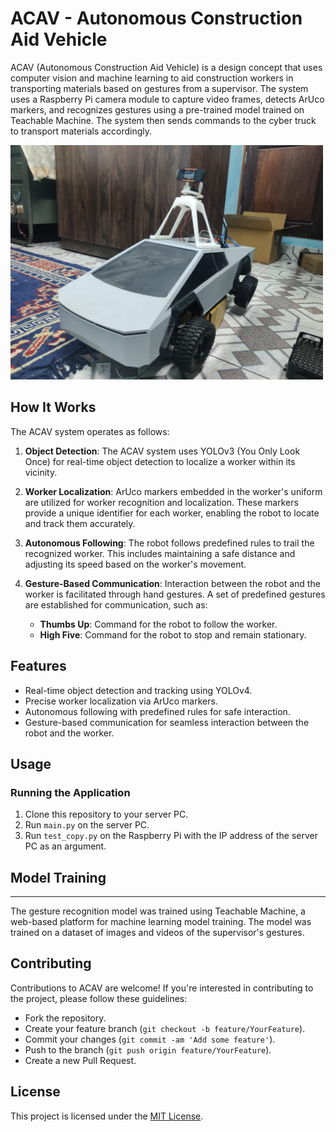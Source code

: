 # ACAV - Autonomous Construction Aid Vehicle

ACAV (Autonomous Construction Aid Vehicle) is a design concept that uses computer vision and machine learning to aid construction workers in transporting materials based on gestures from a supervisor. The system uses a Raspberry Pi camera module to capture video frames, detects ArUco markers, and recognizes gestures using a pre-trained model trained on Teachable Machine. The system then sends commands to the cyber truck to transport materials accordingly.

<img src="images/ACAV-prototype.jpg" alt="ACAV Robot" width="500">
 
## How It Works

The ACAV system operates as follows:

1. **Object Detection**: The ACAV system uses YOLOv3 (You Only Look Once) for real-time object detection to localize a worker within its vicinity.

2. **Worker Localization**: ArUco markers embedded in the worker's uniform are utilized for worker recognition and localization. These markers provide a unique identifier for each worker, enabling the robot to locate and track them accurately.

3. **Autonomous Following**: The robot follows predefined rules to trail the recognized worker. This includes maintaining a safe distance and adjusting its speed based on the worker's movement.

4. **Gesture-Based Communication**: Interaction between the robot and the worker is facilitated through hand gestures. A set of predefined gestures are established for communication, such as:
    - **Thumbs Up**: Command for the robot to follow the worker.
    - **High Five**: Command for the robot to stop and remain stationary.

## Features

- Real-time object detection and tracking using YOLOv4.
- Precise worker localization via ArUco markers.
- Autonomous following with predefined rules for safe interaction.
- Gesture-based communication for seamless interaction between the robot and the worker.

## Usage

### Running the Application

1. Clone this repository to your server PC.
2. Run `main.py` on the server PC.
3. Run `test_copy.py` on the Raspberry Pi with the IP address of the server PC as an argument.

## Model Training
----------------

The gesture recognition model was trained using Teachable Machine, a web-based platform for machine learning model training. The model was trained on a dataset of images and videos of the supervisor's gestures.

## Contributing

Contributions to ACAV are welcome! If you're interested in contributing to the project, please follow these guidelines:
- Fork the repository.
- Create your feature branch (`git checkout -b feature/YourFeature`).
- Commit your changes (`git commit -am 'Add some feature'`).
- Push to the branch (`git push origin feature/YourFeature`).
- Create a new Pull Request.

## License

This project is licensed under the [MIT License](LICENSE).

